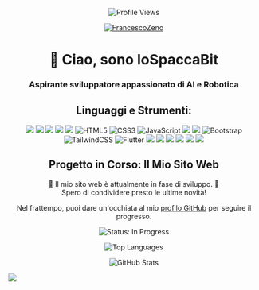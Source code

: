 <p align="center">
  <img src="https://komarev.com/ghpvc/?username=loSpaccaBit&label=Profile%20Views&color=0e75b6&style=flat" alt="Profile Views" />
  <p align="center">
    <a href="https://github.com/ryo-ma/github-profile-trophy">
      <img src="https://github-profile-trophy.vercel.app/?username=loSpaccaBit&theme=nord" alt="FrancescoZeno" />
    </a>
  </p>
</p>

<h1 align="center">👋 Ciao, sono loSpaccaBit</h1>
<h3 align="center">Aspirante sviluppatore appassionato di AI e Robotica</h3>


<h2 align="center">Linguaggi e Strumenti:</h2>

<p align="center">
  <img src="https://img.shields.io/badge/Visual%20Studio%20Code-0078d7.svg?style=for-the-badge&logo=visual-studio-code&logoColor=white" />
  <img src="https://img.shields.io/badge/c++-%2300599C.svg?style=for-the-badge&logo=c%2B%2B&logoColor=white"/>
  <img src="https://img.shields.io/badge/python-3670A0?style=for-the-badge&logo=python&logoColor=ffdd54"/>
  <img src="https://img.shields.io/badge/php-%23777BB4.svg?style=for-the-badge&logo=php&logoColor=white" />
  <img src="https://img.shields.io/badge/apache-%23D42029.svg?style=for-the-badge&logo=apache&logoColor=white"/>
  <img src="https://img.shields.io/badge/HTML5-%23E34F26.svg?&style=for-the-badge&logo=html5&logoColor=white" alt="HTML5" />
  <img src="https://img.shields.io/badge/CSS3-%231572B6.svg?&style=for-the-badge&logo=css3&logoColor=white" alt="CSS3" />
  <img src="https://img.shields.io/badge/JavaScript-%23F7DF1E.svg?&style=for-the-badge&logo=javascript&logoColor=black" alt="JavaScript" />
  <img src="https://img.shields.io/badge/react-%2320232a.svg?style=for-the-badge&logo=react&logoColor=%2361DAFB" />
  <img src="https://img.shields.io/badge/react_native-%2320232a.svg?style=for-the-badge&logo=react&logoColor=%2361DAFB"/>
  <img src="https://img.shields.io/badge/Bootstrap-%23563D7C.svg?&style=for-the-badge&logo=bootstrap&logoColor=white" alt="Bootstrap" />
  <img src="https://img.shields.io/badge/TailwindCSS-%231a202c.svg?&style=for-the-badge&logo=tailwind-css&logoColor=white" alt="TailwindCSS" />
  <img src="https://img.shields.io/badge/Flutter-%2302569B.svg?&style=for-the-badge&logo=flutter&logoColor=white" alt="Flutter" />
  <img src="img.shields.io/badge/firebase-%23039BE5.svg?style=for-the-badge&logo=firebase](https://img.shields.io/badge/Firebase-039BE5?style=for-the-badge&logo=Firebase&logoColor=white" />
  <img src="https://img.shields.io/badge/netlify-%23000000.svg?style=for-the-badge&logo=netlify&logoColor=#00C7B7" />
 <img src="https://img.shields.io/badge/Anaconda-%2344A833.svg?style=for-the-badge&logo=anaconda&logoColor=white" />
  <img src="https://img.shields.io/badge/opencv-%23white.svg?style=for-the-badge&logo=opencv&logoColor=white" />
  <img src="https://img.shields.io/badge/ros-%230A0FF9.svg?style=for-the-badge&logo=ros&logoColor=white" />
 <img src="https://img.shields.io/badge/mysql-%2300f.svg?style=for-the-badge&logo=mysql&logoColor=white"/>

</p>
<h2 align="center">Progetto in Corso: Il Mio Sito Web</h2>

<p align="center">
  🚧 Il mio sito web è attualmente in fase di sviluppo. 🚀<br />
  Spero di condividere presto le ultime novità!
</p>

<p align="center">
  Nel frattempo, puoi dare un'occhiata al mio <a href="https://github.com/loSpaccaBit" target="_blank">profilo GitHub</a> per seguire il progresso.
</p>

<p align="center">
  <img src="https://img.shields.io/badge/Status-In%20Progress-%231abc9c.svg?&style=for-the-badge" alt="Status: In Progress" />
</p>

<p align="center">
  <img src="https://github-readme-stats.vercel.app/api/top-langs/?username=loSpaccaBit&layout=compact&theme=nord" alt="Top Languages" />
</p>

<p align="center">
  <img src="https://github-readme-stats.vercel.app/api?username=loSpaccaBit&show_icons=true&theme=nord" alt="GitHub Stats" />
</p>

<p aling="center">
  <img src="https://img.shields.io/badge/Buy%20Me%20a%20Coffee-ffdd00?style=for-the-badge&logo=buy-me-a-coffee&logoColor=black" />
</p>
